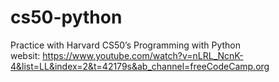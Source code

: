 # cs50-python
Practice with Harvard CS50’s Programming with Python  
websit: https://www.youtube.com/watch?v=nLRL_NcnK-4&list=LL&index=2&t=42179s&ab_channel=freeCodeCamp.org
